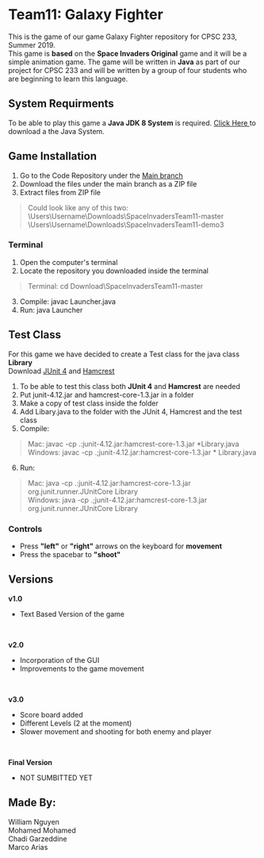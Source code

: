 # Team11: Galaxy Fighter
This is the game of our game Galaxy Fighter repository for CPSC 233, Summer 2019.</br>
This game is **based** on the **Space Invaders Original** game and it will be a simple animation game. The game will be written in **Java** as part of our project for CPSC 233 and will be written by a group of four students who are beginning to learn this language.</br>

## System Requirments
To be able to play this game a **Java JDK 8 System** is required. <a href  = "https://www.oracle.com/technetwork/java/javase/downloads/jdk8-downloads-2133151.html"> Click Here </a> to download a the Java System. </br>

## Game Installation
1) Go to the Code Repository under the <a href = "https://github.com/chadigarzeddine1/SpaceInvadersTeam11">Main branch </a> </br>
2) Download the files under the main branch as a ZIP file </br>
3) Extract files from ZIP file </br>
> Could look like any of this two: </br>
\Users\Username\Downloads\SpaceInvadersTeam11-master </br> 
\Users\Username\Downloads\SpaceInvadersTeam11-demo3  </br>

### Terminal
1) Open the computer's terminal </br>
2) Locate the repository you downloaded inside the terminal </br>
> Terminal: cd Download\SpaceInvadersTeam11-master </br>
3) Compile: javac Launcher.java </br>
4) Run: java Launcher </br>

## Test Class
For this game we have decided to create a Test class for the java class **Library** </br>
Download <a href = "https://d2l.ucalgary.ca/d2l/le/content/265995/viewContent/3507819/View"> JUnit 4</a> and <a href = "https://d2l.ucalgary.ca/d2l/le/content/265995/viewContent/3507818/View"> Hamcrest</a> </br>
1) To be able to test this class both **JUnit 4** and **Hamcrest** are needed </br>
2) Put junit-4.12.jar and hamcrest-core-1.3.jar in a folder </br>
3) Make a copy of test class inside the folder </br>
4) Add Libary.java to the folder with the JUnit 4, Hamcrest and the test class
5) Compile: </br>
> Mac: javac -cp .:junit-4.12.jar:hamcrest-core-1.3.jar *Library.java  </br>
> Windows: javac -cp .;junit-4.12.jar:hamcrest-core-1.3.jar * Library.java  </br>

6) Run: </br>
> Mac: java -cp .:junit-4.12.jar:hamcrest-core-1.3.jar org.junit.runner.JUnitCore Library  </br>
> Windows:  java -cp .;junit-4.12.jar:hamcrest-core-1.3.jar org.junit.runner.JUnitCore Library  </br>
  
### Controls
- Press **"left"** or **"right"** arrows on the keyboard for **movement**  </br>
- Press the spacebar to **"shoot"**  </br>

## Versions
**v1.0** </br>
- Text Based Version of the game</br>
</br>

**v2.0** </br>
- Incorporation of the GUI </br>
- Improvements to the game movement </br>
</br>

**v3.0** </br>
- Score board added </br>
- Different Levels (2 at the moment) </br>
- Slower movement and shooting for both enemy and player </br>
</br>

**Final Version**
- NOT SUMBITTED YET

## Made By:
William Nguyen </br>
Mohamed Mohamed </br>
Chadi Garzeddine </br>
Marco Arias </br>
